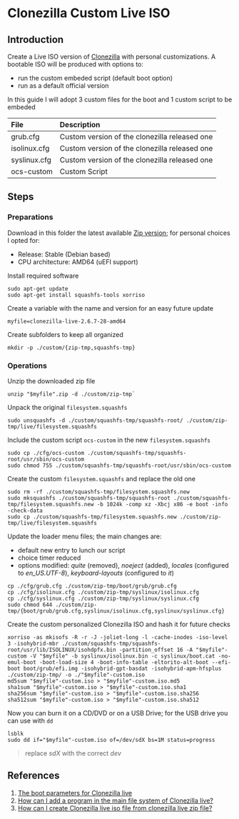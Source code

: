 # Clonezilla Custom Live ISO

## Introduction
Create a Live ISO version of [Clonezilla](https://clonezilla.org) with personal customizations.
A bootable ISO will be produced with options to:
- run the custom embeded script (default boot option)
- run as a default official version

In this guide I will adopt 3 custom files for the boot and 1 custom script to be embeded

|File|Description|
|:--|:--|
|grub.cfg|Custom version of the clonezilla released one|
|isolinux.cfg|Custom version of the clonezilla released one|
|syslinux.cfg|Custom version of the clonezilla released one|
|ocs-custom|Custom Script|

## Steps
### Preparations
Download in this folder the latest available [Zip version](https://clonezilla.org/downloads.php); for personal choices I opted for:
- Release: Stable (Debian based)
- CPU architecture: AMD64 (uEFI support)

Install required software
```
sudo apt-get update
sudo apt-get install squashfs-tools xorriso 
```
Create a variable with the name and version for an easy future update
```
myfile=clonezilla-live-2.6.7-28-amd64
```
Create subfolders to keep all organized
```
mkdir -p ./custom/{zip-tmp,squashfs-tmp}
```

### Operations
Unzip the downloaded zip file
```
unzip "$myfile".zip -d ./custom/zip-tmp`
```
Unpack the original `filesystem.squashfs`
```
sudo unsquashfs -d ./custom/squashfs-tmp/squashfs-root/ ./custom/zip-tmp/live/filesystem.squashfs
```
Include the custom script `ocs-custom` in the new `filesystem.squashfs`
```
sudo cp ./cfg/ocs-custom ./custom/squashfs-tmp/squashfs-root/usr/sbin/ocs-custom
sudo chmod 755 ./custom/squashfs-tmp/squashfs-root/usr/sbin/ocs-custom
```
Create the custom `filesystem.squashfs` and replace the old one
```
sudo rm -rf ./custom/squashfs-tmp/filesystem.squashfs.new
sudo mksquashfs ./custom/squashfs-tmp/squashfs-root ./custom/squashfs-tmp/filesystem.squashfs.new -b 1024k -comp xz -Xbcj x86 -e boot -info -check-data
sudo cp ./custom/squashfs-tmp/filesystem.squashfs.new ./custom/zip-tmp/live/filesystem.squashfs
```
Update the loader menu files; the main changes are:
- default new entry to lunch our script
- choice timer reduced
- options modified: _quite_ (removed), _noeject_ (added), _locales_ (configured to _en_US.UTF-8_), _keyboard-layouts_ (configured to _it_)
```
cp ./cfg/grub.cfg ./custom/zip-tmp/boot/grub/grub.cfg
cp ./cfg/isolinux.cfg ./custom/zip-tmp/syslinux/isolinux.cfg
cp ./cfg/syslinux.cfg ./custom/zip-tmp/syslinux/syslinux.cfg
sudo chmod 644 ./custom/zip-tmp/{boot/grub/grub.cfg,syslinux/isolinux.cfg,syslinux/syslinux.cfg}
```
Create the custom personalized Clonezilla ISO and hash it for future checks
```
xorriso -as mkisofs -R -r -J -joliet-long -l -cache-inodes -iso-level 3 -isohybrid-mbr ./custom/squashfs-tmp/squashfs-root/usr/lib/ISOLINUX/isohdpfx.bin -partition_offset 16 -A "$myfile"-custom -V "$myfile" -b syslinux/isolinux.bin -c syslinux/boot.cat -no-emul-boot -boot-load-size 4 -boot-info-table -eltorito-alt-boot --efi-boot boot/grub/efi.img -isohybrid-gpt-basdat -isohybrid-apm-hfsplus ./custom/zip-tmp/ -o ./"$myfile"-custom.iso
md5sum "$myfile"-custom.iso > "$myfile"-custom.iso.md5
sha1sum "$myfile"-custom.iso > "$myfile"-custom.iso.sha1
sha256sum "$myfile"-custom.iso > "$myfile"-custom.iso.sha256
sha512sum "$myfile"-custom.iso > "$myfile"-custom.iso.sha512
```
Now you can burn it on a CD/DVD or on a USB Drive; for the USB drive you can use with `dd`
```
lsblk
sudo dd if="$myfile"-custom.iso of=/dev/sdX bs=1M status=progress
```
>replace *sdX* with the correct _dev_

## References
1. [The boot parameters for Clonezilla live](https://clonezilla.org/fine-print-live-doc.php?path=clonezilla-live/doc/99_Misc/00_live-boot-parameters.doc)
2. [How can I add a program in the main file system of Clonezilla live?](https://drbl.org/faq/fine-print.php?path=./2_System/81_add_prog_in_filesystem-squashfs.faq#81_add_prog_in_filesystem-squashfs.faq)
3. [How can I create Clonezilla live iso file from clonezilla live zip file?](https://drbl.org/faq/fine-print.php?path=./2_System/87_create_clonezilla_iso_from_zip.faq#87_create_clonezilla_iso_from_zip.faq)
